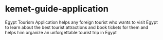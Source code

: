 # kemet-guide-application
Egypt Tourism Application helps any foreign tourist who wants to visit Egypt to learn about the best tourist attractions and book tickets for them and helps him organize an unforgettable tourist trip in Egypt
